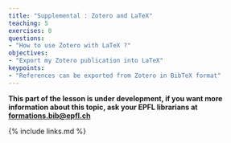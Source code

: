 ```yaml
---
title: "Supplemental : Zotero and LaTeX"
teaching: 5
exercises: 0
questions:
- "How to use Zotero with LaTeX ?"
objectives:
- "Export my Zotero publication into LaTeX"
keypoints:
- "References can be exported from Zotero in BibTeX format"
---
```


**This part of the lesson is under development, if you want more information about this topic, ask your EPFL librarians at formations.bib@epfl.ch**

{% include links.md %}
